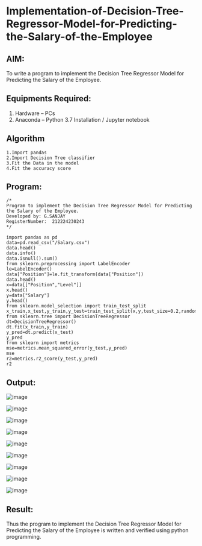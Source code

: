 # Implementation-of-Decision-Tree-Regressor-Model-for-Predicting-the-Salary-of-the-Employee

## AIM:
To write a program to implement the Decision Tree Regressor Model for Predicting the Salary of the Employee.

## Equipments Required:
1. Hardware – PCs
2. Anaconda – Python 3.7 Installation / Jupyter notebook

## Algorithm
```
1.Import pandas
2.Import Decision Tree classifier
3.Fit the Data in the model
4.Fit the accuracy score
```
## Program:
```
/*
Program to implement the Decision Tree Regressor Model for Predicting the Salary of the Employee.
Developed by: G.SANJAY
RegisterNumber:  212224230243
*/
```
```
import pandas as pd
data=pd.read_csv("/Salary.csv")
data.head()
data.info()
data.isnull().sum()
from sklearn.preprocessing import LabelEncoder
le=LabelEncoder()
data["Position"]=le.fit_transform(data["Position"])
data.head()
x=data[["Position","Level"]]
x.head()
y=data["Salary"]
y.head()
from sklearn.model_selection import train_test_split
x_train,x_test,y_train,y_test=train_test_split(x,y,test_size=0.2,random_state=2)
from sklearn.tree import DecisionTreeRegressor
dt=DecisionTreeRegressor()
dt.fit(x_train,y_train)
y_pred=dt.predict(x_test)
y_pred
from sklearn import metrics
mse=metrics.mean_squared_error(y_test,y_pred)
mse
r2=metrics.r2_score(y_test,y_pred)
r2
```

## Output:
![image](https://github.com/user-attachments/assets/df76d7b4-8308-473a-8789-40be1218a591)

![image](https://github.com/user-attachments/assets/524fcbcc-fbca-4c14-a8eb-f86c5af54b98)

![image](https://github.com/user-attachments/assets/104c7650-3143-4403-a670-1afae0af1f1a)

![image](https://github.com/user-attachments/assets/17f1859a-1779-4967-8da3-22bb8e604eec)

![image](https://github.com/user-attachments/assets/f5214949-15c5-4a5b-b232-763ee40a9dfc)

![image](https://github.com/user-attachments/assets/a0e5ad95-2a9e-4126-a9ab-869a2d3c73bc)

![image](https://github.com/user-attachments/assets/febbb33a-4b6e-446d-8bcb-49780c77536e)

![image](https://github.com/user-attachments/assets/1c73039b-d25f-4a14-8a7d-21f95f6f943d)

![image](https://github.com/user-attachments/assets/c107adc4-0ce8-4866-903e-3804b7548212)

## Result:
Thus the program to implement the Decision Tree Regressor Model for Predicting the Salary of the Employee is written and verified using python programming.
